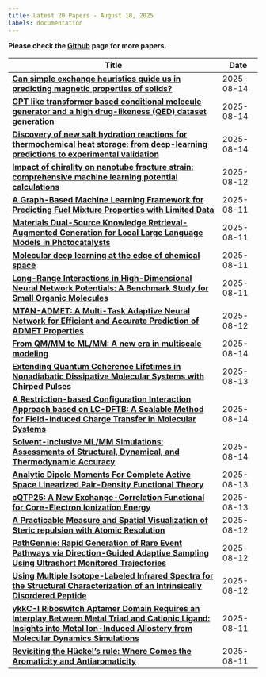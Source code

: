 ```yaml
---
title: Latest 20 Papers - August 18, 2025
labels: documentation
---
```

**Please check the [Github](https://github.com/hdj020402/chemrxiv-daily) page for more papers.**

| **Title** | **Date** |
| --- | --- |
| **[Can simple exchange heuristics guide us in predicting magnetic properties of solids?](https://chemrxiv.org/engage/api-gateway/chemrxiv/assets/orp/resource/item/689b4f6523be8e43d6ea3a29/original/can-simple-exchange-heuristics-guide-us-in-predicting-magnetic-properties-of-solids.pdf)** | 2025-08-14 |
| **[GPT like transformer based conditional molecule generator and a high drug-likeness (QED) dataset generation](https://chemrxiv.org/engage/api-gateway/chemrxiv/assets/orp/resource/item/689aff7ea94eede1546cd29f/original/gpt-like-transformer-based-conditional-molecule-generator-and-a-high-drug-likeness-qed-dataset-generation.pdf)** | 2025-08-14 |
| **[Discovery of new salt hydration reactions for thermochemical heat storage: from deep-learning predictions to experimental validation](https://chemrxiv.org/engage/api-gateway/chemrxiv/assets/orp/resource/item/68947d7d728bf9025e47aa98/original/discovery-of-new-salt-hydration-reactions-for-thermochemical-heat-storage-from-deep-learning-predictions-to-experimental-validation.pdf)** | 2025-08-14 |
| **[Impact of chirality on nanotube fracture strain: comprehensive machine learning potential calculations](https://chemrxiv.org/engage/api-gateway/chemrxiv/assets/orp/resource/item/68913dda728bf9025e01071d/original/impact-of-chirality-on-nanotube-fracture-strain-comprehensive-machine-learning-potential-calculations.pdf)** | 2025-08-12 |
| **[A Graph-Based Machine Learning Framework for Predicting Fuel Mixture Properties with Limited Data](https://chemrxiv.org/engage/api-gateway/chemrxiv/assets/orp/resource/item/689308a023be8e43d6f1f87b/original/a-graph-based-machine-learning-framework-for-predicting-fuel-mixture-properties-with-limited-data.pdf)** | 2025-08-11 |
| **[Materials Dual-Source Knowledge Retrieval-Augmented Generation for Local Large Language Models in Photocatalysts](https://chemrxiv.org/engage/api-gateway/chemrxiv/assets/orp/resource/item/6892f8b3fc5f0acb52f17f75/original/materials-dual-source-knowledge-retrieval-augmented-generation-for-local-large-language-models-in-photocatalysts.pdf)** | 2025-08-11 |
| **[Molecular deep learning at the edge of chemical space](https://chemrxiv.org/engage/api-gateway/chemrxiv/assets/orp/resource/item/689393f0728bf9025e3811f1/original/molecular-deep-learning-at-the-edge-of-chemical-space.pdf)** | 2025-08-11 |
| **[Long-Range Interactions in High-Dimensional Neural Network Potentials: A Benchmark Study for  Small Organic Molecules](https://chemrxiv.org/engage/api-gateway/chemrxiv/assets/orp/resource/item/688a8f0f728bf9025e2d8c6e/original/long-range-interactions-in-high-dimensional-neural-network-potentials-a-benchmark-study-for-small-organic-molecules.pdf)** | 2025-08-11 |
| **[MTAN-ADMET: A Multi-Task Adaptive Neural Network for Efficient and Accurate Prediction of ADMET Properties](https://chemrxiv.org/engage/api-gateway/chemrxiv/assets/orp/resource/item/689783f5fc5f0acb528af495/original/mtan-admet-a-multi-task-adaptive-neural-network-for-efficient-and-accurate-prediction-of-admet-properties.pdf)** | 2025-08-12 |
| **[From QM/MM to ML/MM: A new era in multiscale modeling](https://chemrxiv.org/engage/api-gateway/chemrxiv/assets/orp/resource/item/6894368d728bf9025e421b0d/original/from-qm-mm-to-ml-mm-a-new-era-in-multiscale-modeling.pdf)** | 2025-08-14 |
| **[Extending Quantum Coherence Lifetimes in Nonadiabatic Dissipative Molecular Systems with Chirped Pulses](https://chemrxiv.org/engage/api-gateway/chemrxiv/assets/orp/resource/item/689a07de23be8e43d6c85289/original/extending-quantum-coherence-lifetimes-in-nonadiabatic-dissipative-molecular-systems-with-chirped-pulses.pdf)** | 2025-08-13 |
| **[A Restriction-based Configuration Interaction Approach based on LC-DFTB: A Scalable Method for Field-Induced Charge Transfer in Molecular Systems ](https://chemrxiv.org/engage/api-gateway/chemrxiv/assets/orp/resource/item/6891938423be8e43d6cdead1/original/a-restriction-based-configuration-interaction-approach-based-on-lc-dftb-a-scalable-method-for-field-induced-charge-transfer-in-molecular-systems.pdf)** | 2025-08-14 |
| **[Solvent-Inclusive ML/MM Simulations: Assessments of Structural, Dynamical, and Thermodynamic Accuracy](https://chemrxiv.org/engage/api-gateway/chemrxiv/assets/orp/resource/item/689a4bbba94eede154593e02/original/solvent-inclusive-ml-mm-simulations-assessments-of-structural-dynamical-and-thermodynamic-accuracy.pdf)** | 2025-08-14 |
| **[Analytic Dipole Moments For Complete Active Space Linearized Pair-Density Functional Theory](https://chemrxiv.org/engage/api-gateway/chemrxiv/assets/orp/resource/item/68991ca2a94eede154359a66/original/analytic-dipole-moments-for-complete-active-space-linearized-pair-density-functional-theory.pdf)** | 2025-08-13 |
| **[cQTP25: A New Exchange-Correlation Functional for Core-Electron Ionization Energy](https://chemrxiv.org/engage/api-gateway/chemrxiv/assets/orp/resource/item/6899fa9b23be8e43d6c72dd5/original/c-qtp25-a-new-exchange-correlation-functional-for-core-electron-ionization-energy.pdf)** | 2025-08-13 |
| **[A Practicable Measure and Spatial Visualization of Steric repulsion with Atomic Resolution](https://chemrxiv.org/engage/api-gateway/chemrxiv/assets/orp/resource/item/689761de23be8e43d686ebca/original/a-practicable-measure-and-spatial-visualization-of-steric-repulsion-with-atomic-resolution.pdf)** | 2025-08-12 |
| **[PathGennie: Rapid Generation of Rare Event Pathways via Direction-Guided Adaptive Sampling Using Ultrashort Monitored Trajectories](https://chemrxiv.org/engage/api-gateway/chemrxiv/assets/orp/resource/item/689786a4fc5f0acb528b15c9/original/path-gennie-rapid-generation-of-rare-event-pathways-via-direction-guided-adaptive-sampling-using-ultrashort-monitored-trajectories.pdf)** | 2025-08-12 |
| **[Using Multiple Isotope-Labeled Infrared Spectra for the Structural Characterization of an Intrinsically Disordered Peptide](https://chemrxiv.org/engage/api-gateway/chemrxiv/assets/orp/resource/item/6894dc0d728bf9025e6b357d/original/using-multiple-isotope-labeled-infrared-spectra-for-the-structural-characterization-of-an-intrinsically-disordered-peptide.pdf)** | 2025-08-12 |
| **[ykkC-I Riboswitch Aptamer Domain Requires an Interplay Between Metal Triad and Cationic Ligand: Insights into Metal Ion-Induced Allostery from Molecular Dynamics Simulations ](https://chemrxiv.org/engage/api-gateway/chemrxiv/assets/orp/resource/item/6893b77423be8e43d6feb4dc/original/ykk-c-i-riboswitch-aptamer-domain-requires-an-interplay-between-metal-triad-and-cationic-ligand-insights-into-metal-ion-induced-allostery-from-molecular-dynamics-simulations.pdf)** | 2025-08-11 |
| **[Revisiting the Hückel’s rule: Where Comes the Aromaticity and Antiaromaticity ](https://chemrxiv.org/engage/api-gateway/chemrxiv/assets/orp/resource/item/6888cddc728bf9025edd31a9/original/revisiting-the-huckel-s-rule-where-comes-the-aromaticity-and-antiaromaticity.pdf)** | 2025-08-11 |

